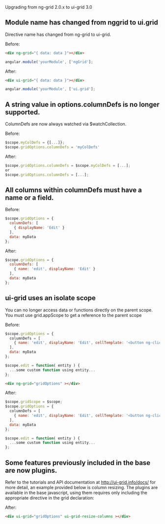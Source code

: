 Upgrading from ng-grid 2.0.x to ui-grid 3.0

## Module name has changed from nggrid to ui.grid

Directive name has changed from ng-grid to ui-grid. 

Before:
```html
<div ng-grid="{ data: data }"></div>
```
```javascript
angular.module('yourModule', ['ngGrid'];
```

After:
```html
<div ui-grid="{ data: data }"></div>
```
```javascript
angular.module('yourModule', ['ui.grid'];
```

## A string value in options.columnDefs is no longer supported.  

ColumnDefs are now always watched via $watchCollection. 

Before:
```javascript
$scope.myColDefs = {[...]};
$scope.gridOptions.columnDefs = 'myColDefs'
```

After:
```javascript
$scope.gridOptions.columnDefs = $scope.myColDefs = [...];
or 
$scope.gridOptions.columnDefs = [...];
```

## All columns within columnDefs must have a name or a field.

Before:
```javascript
$scope.gridOptions = {
  columnDefs: [
    { displayName: 'Edit' }
  ],
  data: myData
};
```

After:
```javascript
$scope.gridOptions = {
  columnDefs: [
    { name: 'edit', displayName: 'Edit' }
  ],
  data: myData
};
```

## ui-grid uses an isolate scope
You can no longer access data or functions directly on the parent scope.  You must use grid.appScope to get a reference to the parent scope

Before:
```javascript
$scope.gridOptions = {
  columnDefs = [
    { name: 'edit', displayName: 'Edit', cellTemplate: '<button ng-click="edit(row.entity)" >Edit</button>' }
  ],
  data: myData
};

$scope.edit = function( entity ) {
  ...some custom function using entity...
};
```

```html
<div ng-grid="gridOptions" ></div>
```

After:
```javascript
$scope.gridScope = $scope;
$scope.gridOptions = {
  columnDefs = [
    { name: 'edit', displayName: 'Edit', cellTemplate: '<button ng-click="grid.appScope.edit(row.entity)" >Edit</button>' }
  ],
  data: myData
};

$scope.edit = function( entity ) {
  ...some custom function using entity...
};
```

## Some features previously included in the base are now plugins.

Refer to the tutorials and API documentation at http://ui-grid.info/docs/ for more detail, an example provided below is column resizing.  The plugins are available in the base javascript, using them requires only including the appropriate directive in the grid declaration:

After:
```html
<div ui-grid="gridOptions" ui-grid-resize-columns ></div>
```
